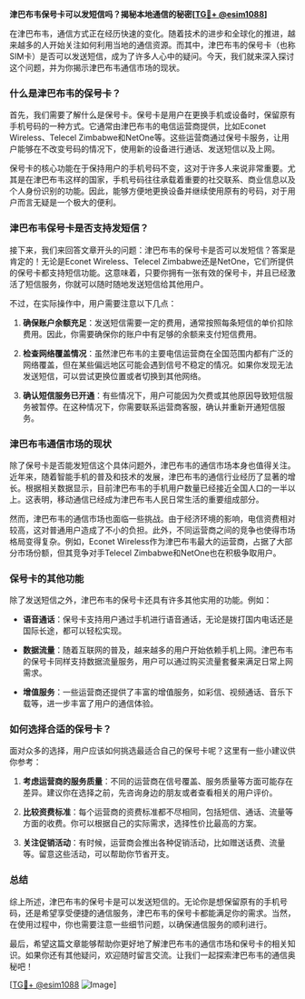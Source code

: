 **津巴布韦保号卡可以发短信吗？揭秘本地通信的秘密[[TG💪+ @esim1088](https://t.me/s/esim1088)]**

在津巴布韦，通信方式正在经历快速的变化。随着技术的进步和全球化的推进，越来越多的人开始关注如何利用当地的通信资源。而其中，津巴布韦的保号卡（也称SIM卡）是否可以发送短信，成为了许多人心中的疑问。今天，我们就来深入探讨这个问题，并为你揭示津巴布韦通信市场的现状。

### 什么是津巴布韦的保号卡？

首先，我们需要了解什么是保号卡。保号卡是用户在更换手机或设备时，保留原有手机号码的一种方式。它通常由津巴布韦的电信运营商提供，比如Econet Wireless、Telecel Zimbabwe和NetOne等。这些运营商通过保号卡服务，让用户能够在不改变号码的情况下，使用新的设备进行通话、发送短信以及上网。

保号卡的核心功能在于保持用户的手机号码不变，这对于许多人来说非常重要。尤其是在津巴布韦这样的国家，手机号码往往承载着重要的社交联系、商业信息以及个人身份识别的功能。因此，能够方便地更换设备并继续使用原有的号码，对于用户而言无疑是一个极大的便利。

### 津巴布韦保号卡是否支持发短信？

接下来，我们来回答文章开头的问题：津巴布韦的保号卡是否可以发短信？答案是肯定的！无论是Econet Wireless、Telecel Zimbabwe还是NetOne，它们所提供的保号卡都支持短信功能。这意味着，只要你拥有一张有效的保号卡，并且已经激活了短信服务，你就可以随时随地发送短信给其他用户。

不过，在实际操作中，用户需要注意以下几点：

1. **确保账户余额充足**：发送短信需要一定的费用，通常按照每条短信的单价扣除费用。因此，你需要确保你的账户中有足够的余额来支付短信费用。
   
2. **检查网络覆盖情况**：虽然津巴布韦的主要电信运营商在全国范围内都有广泛的网络覆盖，但在某些偏远地区可能会遇到信号不稳定的情况。如果你发现无法发送短信，可以尝试更换位置或者切换到其他网络。

3. **确认短信服务已开通**：有些情况下，用户可能因为欠费或其他原因导致短信服务被暂停。在这种情况下，你需要联系运营商客服，确认并重新开通短信服务。

### 津巴布韦通信市场的现状

除了保号卡是否能发短信这个具体问题外，津巴布韦的通信市场本身也值得关注。近年来，随着智能手机的普及和技术的发展，津巴布韦的通信行业经历了显著的增长。根据相关数据显示，目前津巴布韦的手机用户数量已经接近全国人口的一半以上。这表明，移动通信已经成为津巴布韦人民日常生活的重要组成部分。

然而，津巴布韦的通信市场也面临一些挑战。由于经济环境的影响，电信资费相对较高，这对普通用户造成了不小的负担。此外，不同运营商之间的竞争也使得市场格局变得复杂。例如，Econet Wireless作为津巴布韦最大的运营商，占据了大部分市场份额，但其竞争对手Telecel Zimbabwe和NetOne也在积极争取用户。

### 保号卡的其他功能

除了发送短信之外，津巴布韦的保号卡还具有许多其他实用的功能。例如：

- **语音通话**：保号卡支持用户通过手机进行语音通话，无论是拨打国内电话还是国际长途，都可以轻松实现。
  
- **数据流量**：随着互联网的普及，越来越多的用户开始依赖手机上网。津巴布韦的保号卡同样支持数据流量服务，用户可以通过购买流量套餐来满足日常上网需求。

- **增值服务**：一些运营商还提供了丰富的增值服务，如彩信、视频通话、音乐下载等，进一步丰富了用户的通信体验。

### 如何选择合适的保号卡？

面对众多的选择，用户应该如何挑选最适合自己的保号卡呢？这里有一些小建议供你参考：

1. **考虑运营商的服务质量**：不同的运营商在信号覆盖、服务质量等方面可能存在差异。建议你在选择之前，先咨询身边的朋友或者查看相关的用户评价。

2. **比较资费标准**：每个运营商的资费标准都不尽相同，包括短信、通话、流量等方面的收费。你可以根据自己的实际需求，选择性价比最高的方案。

3. **关注促销活动**：有时候，运营商会推出各种促销活动，比如赠送话费、流量等。留意这些活动，可以帮助你节省开支。

### 总结

综上所述，津巴布韦的保号卡是可以发送短信的。无论你是想保留原有的手机号码，还是希望享受便捷的通信服务，津巴布韦的保号卡都能满足你的需求。当然，在使用过程中，你也需要注意一些细节问题，以确保通信服务的顺利进行。

最后，希望这篇文章能够帮助你更好地了解津巴布韦的通信市场和保号卡的相关知识。如果你还有其他疑问，欢迎随时留言交流。让我们一起探索津巴布韦的通信奥秘吧！

[[TG💪+ @esim1088](https://t.me/s/esim1088) ![Image](https://i.postimg.cc/4NQfJmqS/Snipaste-2025-05-13-00-14-12.png)]